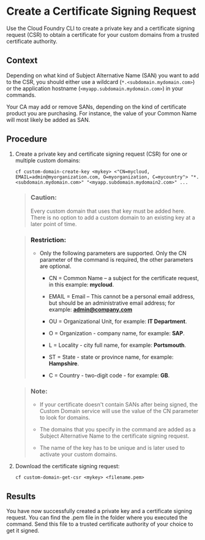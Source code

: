 <!-- loioce1c42b909b34eedafe1f9eecc15ddfa -->

# Create a Certificate Signing Request

Use the Cloud Foundry CLI to create a private key and a certificate signing request \(CSR\) to obtain a certificate for your custom domains from a trusted certificate authority.



<a name="loioce1c42b909b34eedafe1f9eecc15ddfa__context_h43_ywx_yhb"/>

## Context

Depending on what kind of Subject Alternative Name \(SAN\) you want to add to the CSR, you should either use a wildcard \(`*.<subdomain.mydomain.com>`\) or the application hostname \(`<myapp.subdomain.mydomain.com>`\) in your commands.

Your CA may add or remove SANs, depending on the kind of certificate product you are purchasing. For instance, the value of your Common Name will most likely be added as SAN.



## Procedure

1.  Create a private key and certificate signing request \(CSR\) for one or multiple custom domains:

    ```
    cf custom-domain-create-key <mykey> <"CN=mycloud, EMAIL=admin@myorganization.com, O=myorganization, C=mycountry"> "*.<subdomain.mydomain.com>" "<myapp.subdomain.mydomain2.com>" ...
    ```

    > ### Caution:  
    > Every custom domain that uses that key must be added here. There is no option to add a custom domain to an existing key at a later point of time.

    > ### Restriction:  
    > -   Only the following parameters are supported. Only the CN parameter of the command is required, the other parameters are optional.
    > 
    >     -   CN = Common Name – a subject for the certificate request, in this example: **mycloud**.
    > 
    >     -   EMAIL = Email – This cannot be a personal email address, but should be an administrative email address; for example: **admin@company.com**
    > 
    >     -   OU = Organizational Unit, for example: **IT Department**.
    > 
    >     -   O = Organization - company name, for example: **SAP**.
    > 
    >     -   L = Locality - city full name, for example: **Portsmouth**.
    > 
    >     -   ST = State - state or province name, for example: **Hampshire**.
    > 
    >     -   C = Country - two-digit code - for example: **GB**.

    > ### Note:  
    > -   If your certificate doesn't contain SANs after being signed, the Custom Domain service will use the value of the CN parameter to look for domains.
    > 
    > -   The domains that you specify in the command are added as a Subject Alternative Name to the certificate signing request.
    > 
    > -   The name of the key has to be unique and is later used to activate your custom domains.

2.  Download the certificate signing request:

    ```
    cf custom-domain-get-csr <mykey> <filename.pem>
    ```




<a name="loioce1c42b909b34eedafe1f9eecc15ddfa__result_e1b_cvs_dgb"/>

## Results

You have now successfully created a private key and a certificate signing request. You can find the .pem file in the folder where you executed the command. Send this file to a trusted certificate authority of your choice to get it signed.

